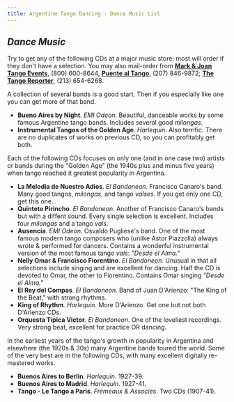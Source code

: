 ```yaml
---
title: Argentine Tango Dancing - Dance Music List
---
```


## _Dance Music_

Try to get any of the following CDs at a major music store; most will order if they don't have a selection. You may also mail-order from **[Mark & Joan Tango Events](http://home.att.net/~mark-joan-tango)**, (800) 600-8644, **[Puente al Tango](http://www.tangobridge.com/dtango7)**, (207) 846-9872; **[The Tango Reporter](http://members.aol.com/tango4you/alltango/catalog.htm)**, (213) 654-6268.

A collection of several bands is a good start. Then if you especially like one you can get more of that band.

-   **Bueno Aires by Night**. _EMI Odeon_. Beautiful, danceable works by some famous Argentine tango bands. Includes several good _milongas_.
-   **Instrumental Tangos of the Golden Age**. _Harlequin_. Also terrific. There are no duplicates of works on previous CD, so you can profitably get both.

Each of the following CDs focuses on only one (and in one case two) artists or bands during the "Golden Age" (the 1940s plus and minus five years) when tango reached it greatest popularity in Argentina.

-   **La Melodia de Nuestro Adios**. _El Bandoneon_. Francisco Canaro's band. Many good tangos, _milongas_, and tango _valses_. If you get only one CD, get this one.
-   **Quinteto Pirincho**. _El Bandoneon_. Another of Francisco Canaro's bands but with a diffent sound. Every single selection is excellent. Includes four _milongas_ and a tango _vals_.
-   **Ausencia**. _EMI Odeon_. Osvaldo Pugliese's band. One of the most famous modern tango composers who (unlike Astor Piazzolla) always wrote & performed for dancers. Contains a wonderful instrumental version of the most famous tango _vals_: _"Desde el Alma."_
-   **Nelly Omar & Francisco Fiorentino**. _El Bandoneon_. Unusual in that all selections include singing and are excellent for dancing. Half the CD is devoted to Omar, the other to Fiorentino. Contains Omar singing _"Desde el Alma."_
-   **El Rey del Compas**_. El Bandoneon._ Band of Juan D'Arienzo: "The King of the Beat," with strong rhythms.
-   **King of Rhythm**_. Harlequin._ More D'Arienzo. Get one but not both D'Arienzo CDs.
-   **Orquesta Tipica Victor**. _El Bandoneon_. One of the loveliest recordings. Very strong beat, excellent for practice OR dancing.

In the earliest years of the tango's growth in popularity in Argentina and elsewhere (the 1920s & 30s) many Argentine bands toured the world. Some of the very best are in the following CDs, with many excellent digitally re-mastered works.

-   **Buenos Aires to Berlin**. _Harlequin_. 1927-39.
-   **Buenos Aires to Madrid**. _Harlequin_. 1927-41.
-   **Tango - Le Tango a Paris**. _Frémeaux & Associés_.  Two CDs (1907-41).

